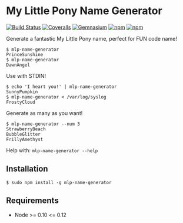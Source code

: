 # My Little Pony Name Generator

[![Build Status](https://travis-ci.org/wavesoftware/mlp-name-generator.svg)](https://travis-ci.org/wavesoftware/mlp-name-generator) [![Coveralls](https://img.shields.io/coveralls/wavesoftware/mlp-name-generator.svg)](https://coveralls.io/r/wavesoftware/mlp-name-generator) [![Gemnasium](https://img.shields.io/gemnasium/wavesoftware/mlp-name-generator.svg)](https://gemnasium.com/wavesoftware/mlp-name-generator) [![npm](https://img.shields.io/npm/v/mlp-name-generator.svg)](https://www.npmjs.com/package/mlp-name-generator) [![npm](https://img.shields.io/npm/l/mlp-name-generator.svg)]()

Generate a fantastic My Little Pony name, perfect for FUN code name!

    $ mlp-name-generator
    PrinceSunshine
    $ mlp-name-generator
    DawnAngel

Use with STDIN!

    $ echo 'I heart you!' | mlp-name-generator
    SunnyPumpkin
    $ mlp-name-generator < /var/log/syslog
    FrostyCloud

Generate as many as you want!

    $ mlp-name-generator --num 3
    StrawberryBeach
    BubbleGlitter
    FrillyAmethyst

Help with: `mlp-name-generator --help`

## Installation

    $ sudo npm install -g mlp-name-generator

## Requirements

 * Node >= 0.10 <= 0.12